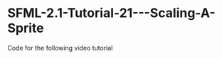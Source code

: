 SFML-2.1-Tutorial-21---Scaling-A-Sprite
=======================================

Code for the following video tutorial 
